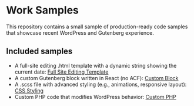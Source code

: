 # Work Samples

This repository contains a small sample of production-ready code samples that showcase recent WordPress and Gutenberg experience.

## Included samples

- A full-site editing .html template with a dynamic string showing the current date: [Full Site Editing Template](fse-template)
- A custom Gutenberg block written in React (no ACF): [Custom Block](custom-block)
- A .scss file with advanced styling (e.g., animations, responsive layout): [CSS Styling](css-styling)
- Custom PHP code that modifies WordPress behavior: [Custom PHP](custom-php)

